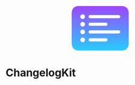 <p align="center">
    <img src="ChangelogKit_Logo.png" width="30%" alt="Logo">
</p>

# ChangelogKit

